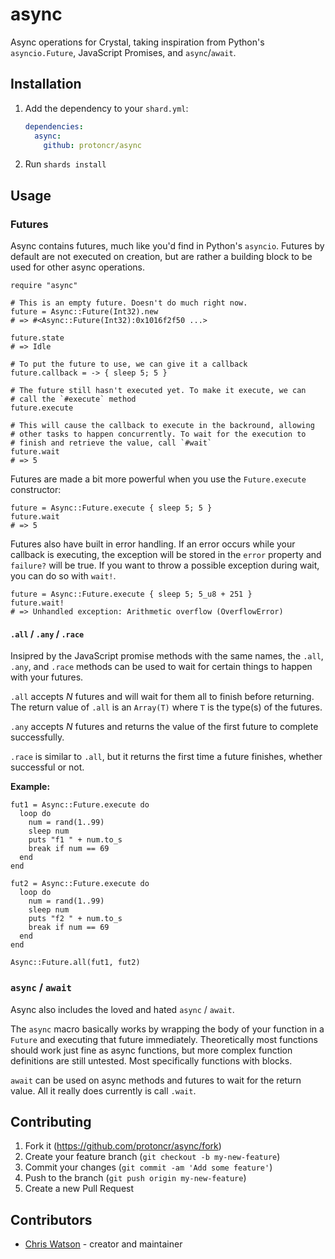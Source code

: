 # async

Async operations for Crystal, taking inspiration from Python's `asyncio.Future`, JavaScript Promises, and `async`/`await`.

## Installation

1. Add the dependency to your `shard.yml`:

   ```yaml
   dependencies:
     async:
       github: protoncr/async
   ```

2. Run `shards install`

## Usage

### Futures

Async contains futures, much like you'd find in Python's `asyncio`. Futures by default are not executed on creation, but are rather a building block to be used for other async operations.

```crystal
require "async"

# This is an empty future. Doesn't do much right now.
future = Async::Future(Int32).new
# => #<Async::Future(Int32):0x1016f2f50 ...>

future.state
# => Idle

# To put the future to use, we can give it a callback
future.callback = -> { sleep 5; 5 }

# The future still hasn't executed yet. To make it execute, we can
# call the `#execute` method
future.execute

# This will cause the callback to execute in the backround, allowing
# other tasks to happen concurrently. To wait for the execution to
# finish and retrieve the value, call `#wait`
future.wait
# => 5
```

Futures are made a bit more powerful when you use the `Future.execute` constructor:

```crystal
future = Async::Future.execute { sleep 5; 5 }
future.wait
# => 5
```

Futures also have built in error handling. If an error occurs while your callback is executing, the exception will be stored in the `error` property and `failure?` will be true. If you want to throw a possible exception during wait, you can do so with `wait!`.

```crystal
future = Async::Future.execute { sleep 5; 5_u8 + 251 }
future.wait!
# => Unhandled exception: Arithmetic overflow (OverflowError)
```

#### `.all` / `.any` / `.race`

Insipred by the JavaScript promise methods with the same names, the `.all`, `.any`, and `.race` methods can be used to wait for certain things to happen with your futures.

`.all` accepts _N_ futures and will wait for them all to finish before returning. The return value of `.all` is an `Array(T)` where `T` is the type(s) of the futures.

`.any` accepts _N_ futures and returns the value of the first future to complete successfully.

`.race` is similar to `.all`, but it returns the first time a future finishes, whether successful or not.

**Example:**
```crystal
fut1 = Async::Future.execute do
  loop do
    num = rand(1..99)
    sleep num
    puts "f1 " + num.to_s
    break if num == 69
  end
end

fut2 = Async::Future.execute do
  loop do
    num = rand(1..99)
    sleep num
    puts "f2 " + num.to_s
    break if num == 69
  end
end

Async::Future.all(fut1, fut2)
```

### `async` / `await`

Async also includes the loved and hated `async` / `await`.

The `async` macro basically works by wrapping the body of your function in a `Future` and executing that future immediately. Theoretically most functions should work just fine as async functions, but more complex function definitions are still untested. Most specifically functions with blocks.

`await` can be used on async methods and futures to wait for the return value. All it really does currently is call `.wait`.

## Contributing

1. Fork it (<https://github.com/protoncr/async/fork>)
2. Create your feature branch (`git checkout -b my-new-feature`)
3. Commit your changes (`git commit -am 'Add some feature'`)
4. Push to the branch (`git push origin my-new-feature`)
5. Create a new Pull Request

## Contributors

- [Chris Watson](https://github.com/watzon) - creator and maintainer

